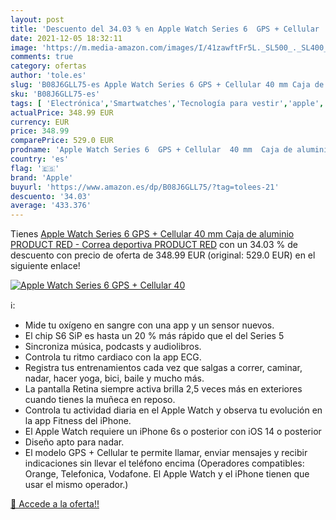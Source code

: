 ```yaml
---
layout: post
title: 'Descuento del 34.03 % en Apple Watch Series 6  GPS + Cellular  40'
date: 2021-12-05 18:32:11
image: 'https://m.media-amazon.com/images/I/41zawftFr5L._SL500_._SL400_.jpg'
comments: true
category: ofertas
author: 'tole.es'
slug: 'B08J6GLL75-es Apple Watch Series 6 GPS + Cellular 40 mm Caja de aluminio...'
sku: 'B08J6GLL75-es'
tags: [ 'Electrónica','Smartwatches','Tecnología para vestir','apple', ]
actualPrice: 348.99 EUR
currency: EUR
price: 348.99
comparePrice: 529.0 EUR
prodname: 'Apple Watch Series 6  GPS + Cellular  40 mm  Caja de aluminio  PRODUCT RED - Correa deportiva  PRODUCT RED'
country: 'es'
flag: '🇪🇸'
brand: 'Apple'
buyurl: 'https://www.amazon.es/dp/B08J6GLL75/?tag=tolees-21'
descuento: '34.03'
average: '433.376'
---
```


Tienes [Apple Watch Series 6  GPS + Cellular  40 mm  Caja de aluminio  PRODUCT RED - Correa deportiva  PRODUCT RED](https://www.amazon.es/dp/B08J6GLL75/?tag=tolees-21) con un 34.03 % de descuento con precio de oferta de 348.99 EUR (original: 529.0 EUR) en el siguiente enlace!

[![Apple Watch Series 6  GPS + Cellular  40](https://m.media-amazon.com/images/I/41zawftFr5L._SL500_._SL400_.jpg)](https://www.amazon.es/dp/B08J6GLL75/?tag=tolees-21)

ℹ️:

- Mide tu oxígeno en sangre con una app y un sensor nuevos.
- El chip S6 SiP es hasta un 20 % más rápido que el del Series 5
- Sincroniza música, podcasts y audiolibros.
- Controla tu ritmo cardiaco con la app ECG.
- Registra tus entrenamientos cada vez que salgas a correr, caminar, nadar, hacer yoga, bici, baile y mucho más.
- La pantalla Retina siempre activa brilla 2,5 veces más en exteriores cuando tienes la muñeca en reposo.
- Controla tu actividad diaria en el Apple Watch y observa tu evolución en la app Fitness del iPhone.
- El Apple Watch requiere un iPhone 6s o posterior con iOS 14 o posterior
- Diseño apto para nadar.
- El modelo GPS + Cellular te permite llamar, enviar mensajes y recibir indicaciones sin llevar el teléfono encima (Operadores compatibles: Orange, Telefonica, Vodafone. El Apple Watch y el iPhone tienen que usar el mismo operador.)

[🛒 Accede a la oferta!!](https://www.amazon.es/dp/B08J6GLL75/?tag=tolees-21)
